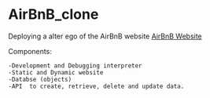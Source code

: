 # AirBnB_clone
Deploying a alter ego of the AirBnB website [AirBnB Website][def]


[def]: https://www.airbnb.com/

Components:

    -Development and Debugging interpreter
    -Static and Dynamic website
    -Databse (objects)
    -API  to create, retrieve, delete and update data.

